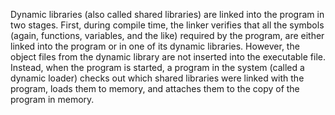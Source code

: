 Dynamic libraries (also called shared libraries) are linked into the program in two stages. First, during compile time, the linker verifies that all the symbols (again, functions, variables, and the like) required by the program, are either linked into the program or in one of its dynamic libraries. However, the object files from the dynamic library are not inserted into the executable file. Instead, when the program is started, a program in the system (called a dynamic loader) checks out which shared libraries were linked with the program, loads them to memory, and attaches them to the copy of the program in memory.
